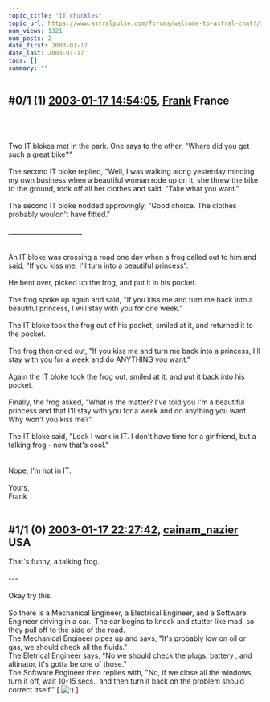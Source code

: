```yaml
---
topic_title: "IT chuckles"
topic_url: https://www.astralpulse.com/forums/welcome-to-astral-chat!/it-chuckles
num_views: 1321
num_posts: 2
date_first: 2003-01-17
date_last: 2003-01-17
tags: []
summary: ""
---
```


## \#0/1 (1) [2003-01-17 14:54:05](https://www.astralpulse.com/forums/index.php?msg=118911), [Frank](https://www.astralpulse.com/forums/profile/?u=359) France ##
<section>
<br>
<br>
<br>
Two IT blokes met in the park. One says to the other, "Where did you get such a great bike?"
<br>
<br>
The second IT bloke replied, "Well, I was walking along yesterday minding my own business when a beautiful woman rode up on it, she threw the bike to the ground, took off all her clothes and said, "Take what you want."
<br>
<br>
The second IT bloke nodded approvingly, "Good choice. The clothes probably wouldn't have fitted."
<br>
<br>
_______________________
<br>
<br>
<br>
An IT bloke was crossing a road one day when a frog called out to him and said, "If you kiss me, I'll turn into a beautiful princess".
<br>
<br>
He bent over, picked up the frog, and put it in his pocket.
<br>
<br>
The frog spoke up again and said, "If you kiss me and turn me back into a beautiful princess, I will stay with you for one week."
<br>
<br>
The IT bloke took the frog out of his pocket, smiled at it, and returned it to the pocket.
<br>
<br>
The frog then cried out, "If you kiss me and turn me back into a princess, I'll stay with you for a week and do ANYTHING you want."
<br>
<br>
Again the IT bloke took the frog out, smiled at it, and put it back into his pocket.
<br>
<br>
Finally, the frog asked, "What is the matter? I've told you I'm a beautiful princess and that I'll stay with you for a week and do anything you want. Why won't you kiss me?"
<br>
<br>
The IT bloke said, "Look I work in IT. I don't have time for a girlfriend, but a talking frog - now that's cool."
<br>
<br>
<br>
Nope, I'm not in IT.
<br>
<br>
Yours,
<br>
Frank
<br>
<br>
</section>

## \#1/1 (0) [2003-01-17 22:27:42](https://www.astralpulse.com/forums/index.php?msg=20403), [cainam_nazier](https://www.astralpulse.com/forums/profile/?u=166) USA ##
<section>
That's funny, a talking frog.
<br>
<br>
---
<br>
<br>
Okay try this.
<br>
<br>
So there is a Mechanical Engineer, a Electrical Engineer, and a Software Engineer driving in a car.  The car begins to knock and stutter like mad, so they pull off to the side of the road.
<br>
The Mechanical Engineer pipes up and says, "It's probably low on oil or gas, we should check all the fluids."
<br>
The Eletrical Engineer says, "No we should check the plugs, battery , and altinator, it's gotta be one of those."
<br>
The Software Engineer then replies with, "No, if we close all the windows, turn it off, wait 10-15 secs., and then turn it back on the problem should correct itself." [
<img alt=":)" class="smiley" src="https://www.astralpulse.com/forums/Smileys/fugue/smiley.png" title="Smiley"/>
]
<br>
</section>